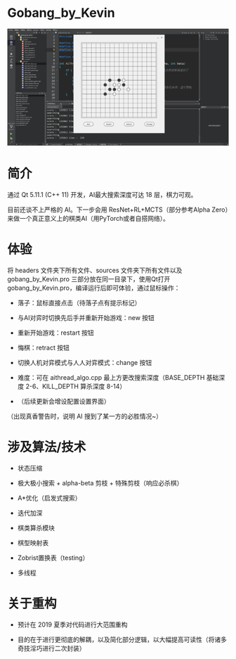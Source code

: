 # Gobang_by_Kevin

![截图](./images/screenshot.png)



# 简介

通过 Qt 5.11.1 (C++ 11) 开发，AI最大搜索深度可达 18 层，棋力可观。

目前还谈不上严格的 AI。下一步会用 ResNet+RL+MCTS（部分参考Alpha Zero）来做一个真正意义上的棋类AI（用PyTorch或者自搭网络）。



# 体验

将 headers 文件夹下所有文件、sources 文件夹下所有文件以及 gobang_by_Kevin.pro 三部分放在同一目录下，使用Qt打开 gobang_by_Kevin.pro，编译运行后即可体验，通过鼠标操作：
- 落子：鼠标直接点击（待落子点有提示标记）
- 与AI对弈时切换先后手并重新开始游戏：new 按钮
- 重新开始游戏：restart 按钮
- 悔棋：retract 按钮
- 切换人机对弈模式与人人对弈模式：change 按钮

- 难度：可在 aithread_algo.cpp 最上方更改搜索深度（BASE_DEPTH 基础深度 2-6、KILL_DEPTH 算杀深度 8-14）
- （后续更新会增设配置设置界面）

（出现真香警告时，说明 AI 搜到了某一方的必胜情况~）



# 涉及算法/技术

- 状态压缩

- 极大极小搜索 + alpha-beta 剪枝 + 特殊剪枝（响应必杀棋）

- A*优化（启发式搜索）

- 迭代加深

- 棋类算杀模块

- 棋型映射表

- Zobrist置换表（testing）

- 多线程



# 关于重构

- 预计在 2019 夏季对代码进行大范围重构

- 目的在于进行更彻底的解耦，以及简化部分逻辑，以大幅提高可读性（将诸多奇技淫巧进行二次封装）


